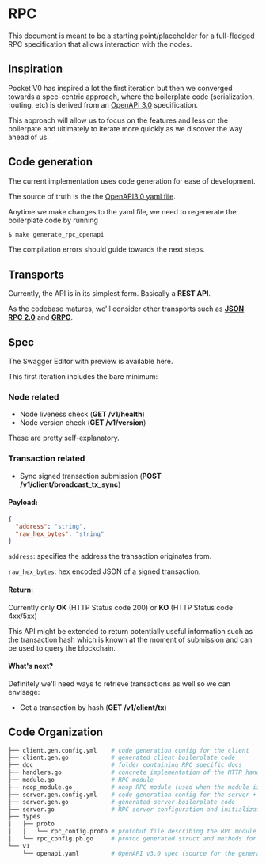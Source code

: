 # RPC

This document is meant to be a starting point/placeholder for a full-fledged RPC specification that allows interaction with the nodes.

## Inspiration

Pocket V0 has inspired a lot the first iteration but then we converged towards a spec-centric approach, where the boilerplate code (serialization, routing, etc) is derived from an [OpenAPI 3.0](../v1/openapi.yaml) specification.

This approach will allow us to focus on the features and less on the boilerpate and ultimately to iterate more quickly as we discover the way ahead of us.

## Code generation

The current implementation uses code generation for ease of development.

The source of truth is the the [OpenAPI3.0 yaml file](../v1/openapi.yaml).

Anytime we make changes to the yaml file, we need to regenerate the boilerplate code by running

```bash
$ make generate_rpc_openapi
```

The compilation errors should guide towards the next steps.

## Transports

Currently, the API is in its simplest form. Basically a **REST API**.

As the codebase matures, we'll consider other transports such as [**JSON RPC 2.0**](https://www.jsonrpc.org/specification) and [**GRPC**](https://grpc.io/).

## Spec

<!-- TODO (deblasis): add link when merged to `main` -->

The Swagger Editor with preview is available here.

This first iteration includes the bare minimum:

### Node related

- Node liveness check (**GET /v1/health**)
- Node version check (**GET /v1/version**)

These are pretty self-explanatory.

### Transaction related

- Sync signed transaction submission (**POST /v1/client/broadcast_tx_sync**)

#### Payload:

  ```json
  {
    "address": "string",
    "raw_hex_bytes": "string"
  }
  ```

  `address`: specifies the address the transaction originates from.

  `raw_hex_bytes`: hex encoded JSON of a signed transaction.

#### Return:

  Currently only **OK** (HTTP Status code 200) or **KO** (HTTP Status code 4xx/5xx)

  This API might be extended to return potentially useful information such as the transaction hash which is known at the moment of submission and can be used to query the blockchain.

#### What's next?

Definitely we'll need ways to retrieve transactions as well so we can envisage:

- Get a transaction by hash (**GET /v1/client/tx**)

## Code Organization

```bash
├── client.gen.config.yml    # code generation config for the client
├── client.gen.go            # generated client boilerplate code
├── doc                      # folder containing RPC specific docs
├── handlers.go              # concrete implementation of the HTTP handlers invoked by the server
├── module.go                # RPC module
├── noop_module.go           # noop RPC module (used when the module is disabled)
├── server.gen.config.yml    # code generation config for the server + dtos
├── server.gen.go            # generated server boilerplate code
├── server.go                # RPC server configuration and initialization
├── types
│   ├── proto
│   │   └── rpc_config.proto # protobuf file describing the RPC module configuration
│   └── rpc_config.pb.go     # protoc generated struct and methods for RPC config
└── v1
    └── openapi.yaml         # OpenAPI v3.0 spec (source for the generated files above)
```
